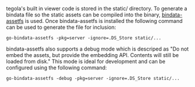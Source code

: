 tegola's built in viewer code is stored in the static/ directory. To generate a bindata file so the static assets can be compiled into the binary, [bindata-assetfs](https://github.com/elazarl/go-bindata-assetfs) is used. Once bindata-assetfs is installed the following command can be used to generate the file for inclusion:

```
go-bindata-assetfs -pkg=server -ignore=.DS_Store static/...
```

bindata-assetfs also supports a debug mode which is descriped as "Do not embed the assets, but provide the embedding API. Contents will still be loaded from disk." This mode is ideal for development and can be configured using the following command:

```
go-bindata-assetfs -debug -pkg=server -ignore=.DS_Store static/...
```